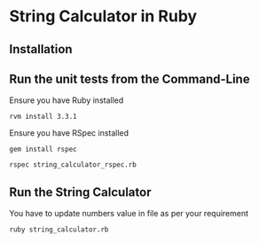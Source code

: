 # String Calculator in Ruby

## Installation

## Run the unit tests from the Command-Line
Ensure you have Ruby installed

	rvm install 3.3.1

Ensure you have RSpec installed

    gem install rspec

```
rspec string_calculator_rspec.rb
```

## Run the String Calculator

You have to update numbers value in file as per your requirement

```
ruby string_calculator.rb
```
